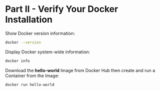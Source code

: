# Part II - Verify Your Docker Installation

Show Docker version information:

```bash
docker --version
```



Display Docker system-wide information:

```bash
docker info
```



Download the **hello-world** Image from Docker Hub then create and run a Container from the Image:

```bash
docker run hello-world
```

